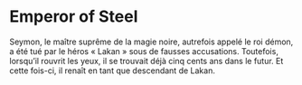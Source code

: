 # Emperor of Steel
<Emperor of Steel>

Seymon, le maître suprême de la magie noire, autrefois appelé le roi démon, a été tué par le héros « Lakan » sous de fausses accusations. Toutefois, lorsqu’il rouvrit les yeux, il se trouvait déjà cinq cents ans dans le futur. Et cette fois-ci, il renaît en tant que descendant de Lakan.